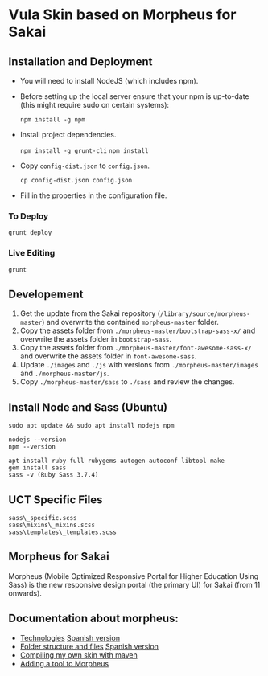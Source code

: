 # Vula Skin based on Morpheus for Sakai

## Installation and Deployment

- You will need to install NodeJS (which includes npm).

- Before setting up the local server ensure that your npm is up-to-date (this might require sudo on certain systems):

  `npm install -g npm`

- Install project dependencies.

  `npm install -g grunt-cli`
  `npm install`

- Copy `config-dist.json` to `config.json`.

  `cp config-dist.json config.json`

- Fill in the properties in the configuration file.

### To Deploy

`grunt deploy`

### Live Editing

`grunt`

## Developement

1. Get the update from the Sakai repository (`/library/source/morpheus-master`) and overwrite the contained `morpheus-master` folder.
2. Copy the assets folder from `./morpheus-master/bootstrap-sass-x/` and overwrite the assets folder in `bootstrap-sass`.
3. Copy the assets folder from `./morpheus-master/font-awesome-sass-x/` and overwrite the assets folder in `font-awesome-sass`.
4. Update `./images` and `./js` with versions from `./morpheus-master/images` and `./morpheus-master/js`.
5. Copy `./morpheus-master/sass` to `./sass` and review the changes.

## Install Node and Sass (Ubuntu)

```
sudo apt update && sudo apt install nodejs npm

nodejs --version
npm --version

apt install ruby-full rubygems autogen autoconf libtool make
gem install sass
sass -v (Ruby Sass 3.7.4)
```

## UCT Specific Files
```
sass\_specific.scss
sass\mixins\_mixins.scss
sass\templates\_templates.scss
```

## Morpheus for Sakai

Morpheus (Mobile Optimized Responsive Portal for Higher Education Using Sass) is the new responsive design portal (the primary UI) for Sakai (from 11 onwards).

## Documentation about morpheus:
 - [Technologies](./morpheus-master/technologies.md) [Spanish version](./morpheus-master/technologies.es.md)
 - [Folder structure and files](./morpheus-master/folder-structure.md) [Spanish version](./morpheus-master/folder-structure.es.md)
 - [Compiling my own skin with maven](./morpheus-master/compile-skin.md)
 - [Adding a tool to Morpheus](./morpheus-master/customization-tool.md)